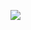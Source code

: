 <a href="https://visitorbadge.io/status?path=Aslihan06"><img src="https://api.visitorbadge.io/api/visitors?path=Aslihan06&label=Visitors&countColor=%23ff8a65&style=plastic" /></a>
